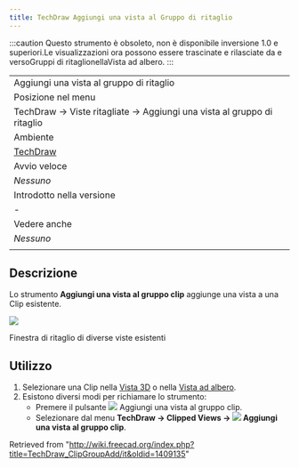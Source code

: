 ```yaml
---
title: TechDraw Aggiungi una vista al Gruppo di ritaglio
---
```

:::caution
Questo strumento è obsoleto, non è disponibile inversione 1.0 e superiori.Le visualizzazioni ora possono essere trascinate e rilasciate da e versoGruppi di ritaglionellaVista ad albero.
:::

|  |
| --- |
| Aggiungi una vista al gruppo di ritaglio |
| Posizione nel menu |
| TechDraw → Viste ritagliate → Aggiungi una vista al gruppo di ritaglio |
| Ambiente |
| [TechDraw](/TechDraw_Workbench/it "TechDraw Workbench/it") |
| Avvio veloce |
| *Nessuno* |
| Introdotto nella versione |
| - |
| Vedere anche |
| *Nessuno* |
|  |

## Descrizione

Lo strumento **Aggiungi una vista al gruppo clip** aggiunge una vista a una Clip esistente.

![](/images/TechDraw_Clipview.png)

Finestra di ritaglio di diverse viste esistenti

## Utilizzo

1. Selezionare una Clip nella [Vista 3D](/3D_view/it "3D view/it") o nella [Vista ad albero](/Tree_view "Tree view").
2. Esistono diversi modi per richiamare lo strumento:
   * Premere il pulsante ![](/images/TechDraw_ClipGroupAdd.svg) Aggiungi una vista al gruppo clip.
   * Selezionare dal menu **TechDraw → Clipped Views → ![](/images/TechDraw_ClipGroupAdd.svg) Aggiungi una vista al gruppo clip**.

Retrieved from "<http://wiki.freecad.org/index.php?title=TechDraw_ClipGroupAdd/it&oldid=1409135>"